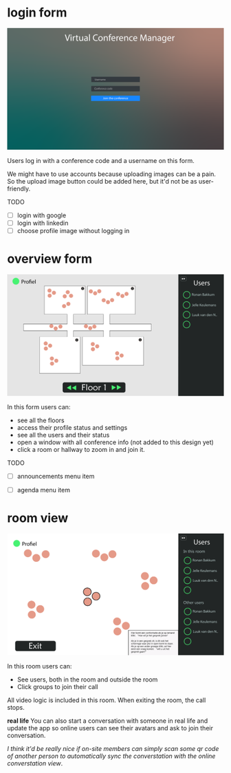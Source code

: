 # login form


![](./TTC_conference_schets1_login.png)

Users log in with a conference code and a username on this form.


We might have to use accounts because uploading images can be a pain. So the upload image button could be added here, but it'd not be as user-friendly.

TODO
- [ ] login with google
- [ ] login with linkedin
- [ ] choose profile image without logging in

# overview form

![](./TTC_conference_schets1_overview.png)

In this form users can:
- see all the floors
- access their profile status and settings
- see all the users and their status
- open a window with all conference info (not added to this design yet)
- click a room or hallway to zoom in and join it.

TODO
- [ ] announcements menu item
- [ ] agenda menu item


# room view

![](./TTC_conference_schets1_roomview.png)

In this room users can:
- See users, both in the room and outside the room
- Click groups to join their call

All video logic is included in this room. When exiting the room, the call stops.

**real life**
You can also start a conversation with someone in real life and update the app so online users can see their avatars and ask to join their conversation. 

*I think it'd be really nice if on-site members can simply scan some qr code of another person to automatically sync the converstation with the online converstation view*.
